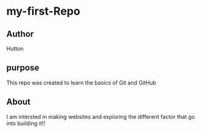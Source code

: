 # my-first-Repo

## Author
Hutton

## purpose
This repo was created to learn the basics of Git and GitHub

## About 
I am intersted in making websites and exploring the different factor that go into building it!! 
